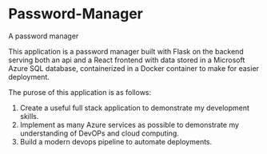 # Password-Manager
A password manager

This application is a password manager built with Flask on the backend serving both an api and a React frontend with data stored in a Microsoft Azure SQL database, containerized in a Docker container to make for easier deployment.

The purose of this application is as follows: 

1. Create a useful full stack application to demonstrate my development skills.
2. Implement as many Azure services as possible to demonstrate my understanding of DevOPs and cloud computing.
3. Build a modern devops pipeline to automate deployments.


